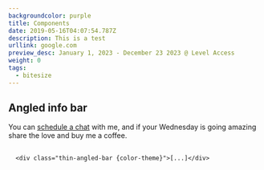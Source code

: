 ```yaml
---
backgroundcolor: purple
title: Components
date: 2019-05-16T04:07:54.787Z
description: This is a test
urllink: google.com
preview_desc: January 1, 2023 - December 23 2023 @ Level Access
weight: 0
tags:
  - bitesize
---
```


<h2>Angled info bar</h2>
<div class="thin-angled-bar red">You can <a href="#">schedule a chat</a> with me, and if your Wednesday is going amazing share the love and buy me a coffee.</div>
<pre>
  <code>
  &lt;div class="thin-angled-bar {color-theme}"&gt;[...]&lt;/div&gt;
  </code>
</pre>